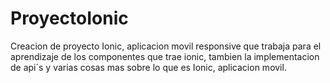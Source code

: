 # ProyectoIonic
Creacion de proyecto Ionic, aplicacion movil responsive que trabaja para el aprendizaje de los componentes que trae ionic, tambien la implementacion de api´s y varias cosas mas sobre lo que es Ionic, aplicacion movil.
